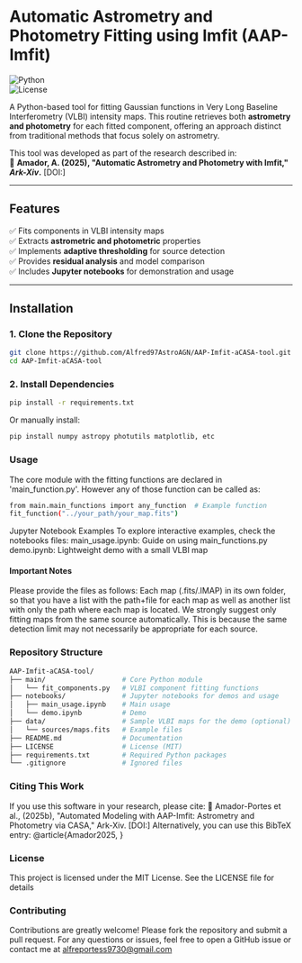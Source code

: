 # Automatic Astrometry and Photometry Fitting using Imfit (AAP-Imfit)

![Python](https://img.shields.io/badge/Python-3.8%2B-blue)  
![License](https://img.shields.io/badge/License-MIT-green)  

A Python-based tool for fitting Gaussian functions in Very Long Baseline Interferometry (VLBI) intensity maps. This routine retrieves both **astrometry and photometry** for each fitted component, offering an approach distinct from traditional methods that focus solely on astrometry.  

This tool was developed as part of the research described in:  
📄 **Amador, A. (2025), "Automatic Astrometry and Photometry with Imfit," *Ark-Xiv*.** [DOI:]  

---

## **Features**
✅ Fits components in VLBI intensity maps  
✅ Extracts **astrometric and photometric** properties  
✅ Implements **adaptive thresholding** for source detection  
✅ Provides **residual analysis** and model comparison  
✅ Includes **Jupyter notebooks** for demonstration and usage  

---

## **Installation**  
### **1. Clone the Repository**  
```bash
git clone https://github.com/Alfred97AstroAGN/AAP-Imfit-aCASA-tool.git
cd AAP-Imfit-aCASA-tool
```
### **2. Install Dependencies**  
```bash
pip install -r requirements.txt
```
Or manually install:
```bash 
pip install numpy astropy photutils matplotlib, etc
```

### **Usage**  
The core module with the fitting functions are declared in 'main_function.py'. However any of those function can be called as:
```bash 
from main.main_functions import any_function  # Example function
fit_function("../your_path/your_map.fits")
```
Jupyter Notebook Examples
To explore interactive examples, check the notebooks files:
main_usage.ipynb: Guide on using main_functions.py
demo.ipynb: Lightweight demo with a small VLBI map
#### Important Notes
Please provide the files as follows: Each map (.fits/.IMAP) in its own folder, so that you have a list with the path+file for each map as well as another list with only the path where each map is located.
We strongly suggest only fitting maps from the same source automatically. This is because the same detection limit may not necessarily be appropriate for each source.

### **Repository Structure** 
```bash 
AAP-Imfit-aCASA-tool/
├── main/ 				    # Core Python module
│   └── fit_components.py   # VLBI component fitting functions
├── notebooks/ 			    # Jupyter notebooks for demos and usage
│   ├── main_usage.ipynb    # Main usage
│   └── demo.ipynb 		    # Demo
├── data/ 				    # Sample VLBI maps for the demo (optional)
│   └── sources/maps.fits 	# Example files
├── README.md 		        # Documentation
├── LICENSE 			    # License (MIT)
├── requirements.txt 		# Required Python packages
└── .gitignore 			    # Ignored files
```

### **Citing This Work**
If you use this software in your research, please cite:
📄 Amador-Portes et al., (2025b), "Automated Modeling with AAP-Imfit: Astrometry and Photometry via CASA," Ark-Xiv. [DOI:]
Alternatively, you can use this BibTeX entry:
@article{Amador2025,
}

### **License**
This project is licensed under the MIT License. See the LICENSE file for details

### **Contributing**
Contributions are greatly welcome! Please fork the repository and submit a pull request.
For any questions or issues, feel free to open a GitHub issue or contact me at alfreportess9730@gmail.com
